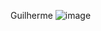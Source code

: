 Guilherme ![image](https://cdn.motor1.com/images/mgl/oRv2q/s3/bmw-320i-m-sport-2021-teste-br.jpg)


